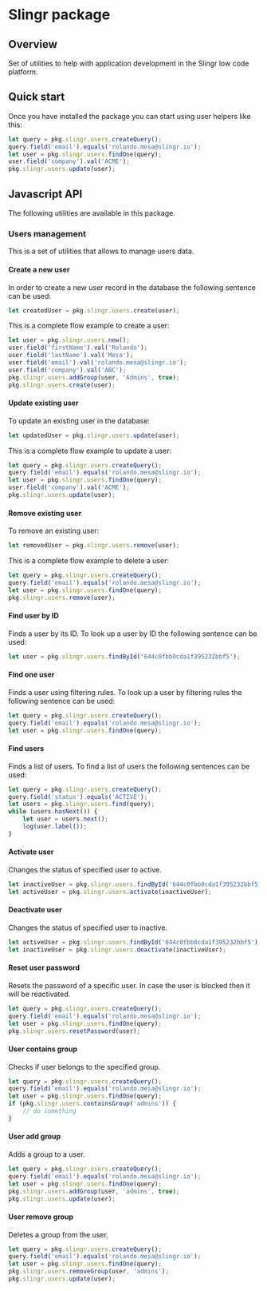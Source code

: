 # Slingr package

## Overview

Set of utilities to help with application development in the Slingr low code platform.

## Quick start

Once you have installed the package you can start using user helpers like this:

```js
let query = pkg.slingr.users.createQuery();
query.field('email').equals('rolando.mesa@slingr.io');
let user = pkg.slingr.users.findOne(query);
user.field('company').val('ACME');
pkg.slingr.users.update(user);
```

## Javascript API

The following utilities are available in this package.

### Users management
This is a set of utilities that allows to manage users data.

#### Create a new user
In order to create a new user record in the database the following sentence can be used:
```js
let createdUser = pkg.slingr.users.create(user);
```
This is a complete flow example to create a user:
```js
let user = pkg.slingr.users.new();
user.field('firstName').val('Rolando');
user.field('lastName').val('Mesa');
user.field('email').val('rolando.mesa@slingr.io');
user.field('company').val('ABC');
pkg.slingr.users.addGroup(user, 'Admins', true);
pkg.slingr.users.create(user);
```

#### Update existing user
To update an existing user in the database:
```js
let updatedUser = pkg.slingr.users.update(user);
```
This is a complete flow example to update a user:
```js
let query = pkg.slingr.users.createQuery();
query.field('email').equals('rolando.mesa@slingr.io');
let user = pkg.slingr.users.findOne(query);
user.field('company').val('ACME');
pkg.slingr.users.update(user);
```

#### Remove existing user
To remove an existing user:
```js
let removedUser = pkg.slingr.users.remove(user);
```
This is a complete flow example to delete a user:
```js
let query = pkg.slingr.users.createQuery();
query.field('email').equals('rolando.mesa@slingr.io');
let user = pkg.slingr.users.findOne(query);
pkg.slingr.users.remove(user);
```

#### Find user by ID
Finds a user by its ID. To look up a user by ID the following sentence can be used:
```js
let user = pkg.slingr.users.findById('644c0fbb0cda1f395232bbf5');
```

#### Find one user
Finds a user using filtering rules. To look up a user by filtering rules the following sentence can be used:
```js
let query = pkg.slingr.users.createQuery();
query.field('email').equals('rolando.mesa@slingr.io');
let user = pkg.slingr.users.findOne(query);
```

#### Find users
Finds a list of users. To find a list of users the following sentences can be used:
```js
let query = pkg.slingr.users.createQuery();
query.field('status').equals('ACTIVE');
let users = pkg.slingr.users.find(query);
while (users.hasNext()) {
    let user = users.next();
    log(user.label());
}
```

#### Activate user
Changes the status of specified user to active.
```js
let inactiveUser = pkg.slingr.users.findById('644c0fbb0cda1f395232bbf5');
let activeUser = pkg.slingr.users.activate(inactiveUser);
```

#### Deactivate user
Changes the status of specified user to inactive.
```js
let activeUser = pkg.slingr.users.findById('644c0fbb0cda1f395232bbf5');
let inactiveUser = pkg.slingr.users.deactivate(inactiveUser);
```

#### Reset user password
Resets the password of a specific user. In case the user is blocked then it will be reactivated.
```js
let query = pkg.slingr.users.createQuery();
query.field('email').equals('rolando.mesa@slingr.io');
let user = pkg.slingr.users.findOne(query);
pkg.slingr.users.resetPassword(user);
```

#### User contains group
Checks if user belongs to the specified group.
```js
let query = pkg.slingr.users.createQuery();
query.field('email').equals('rolando.mesa@slingr.io');
let user = pkg.slingr.users.findOne(query);
if (pkg.slingr.users.containsGroup('admins')) {
    // do something
}
```

#### User add group
Adds a group to a user.
```js
let query = pkg.slingr.users.createQuery();
query.field('email').equals('rolando.mesa@slingr.io');
let user = pkg.slingr.users.findOne(query);
pkg.slingr.users.addGroup(user, 'admins', true);
pkg.slingr.users.update(user);
```

#### User remove group
Deletes a group from the user.
```js
let query = pkg.slingr.users.createQuery();
query.field('email').equals('rolando.mesa@slingr.io');
let user = pkg.slingr.users.findOne(query);
pkg.slingr.users.removeGroup(user, 'admins');
pkg.slingr.users.update(user);
```



